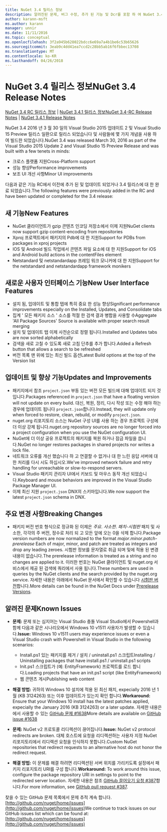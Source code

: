```yaml
---
title: NuGet 3.4 릴리스 정보
description: 알려진된 문제, 버그 수정, 추가 된 기능 및 Dcr를 포함 하 여 NuGet 3.4에 대 한 릴리스 정보입니다.
author: karann-msft
ms.author: karann
manager: unnir
ms.date: 11/11/2016
ms.topic: conceptual
ms.openlocfilehash: 3f2a945b628022bdcc6e69a7a4b1be6c53b65626
ms.sourcegitcommit: 3eab9c4dd41ea7ccd2c28bb5ab16f6fbbec13708
ms.translationtype: MT
ms.contentlocale: ko-KR
ms.lasthandoff: 04/26/2018
---
```

# <a name="nuget-34-release-notes"></a><span data-ttu-id="c8ae1-103">NuGet 3.4 릴리스 정보</span><span class="sxs-lookup"><span data-stu-id="c8ae1-103">NuGet 3.4 Release Notes</span></span>

<span data-ttu-id="c8ae1-104">[NuGet 3.4 RC 릴리스 정보](../release-notes/nuget-3.4-RC.md) | [NuGet 3.4.1 릴리스 정보](../release-notes/nuget-3.4.1.md)</span><span class="sxs-lookup"><span data-stu-id="c8ae1-104">[NuGet 3.4-RC Release Notes](../release-notes/nuget-3.4-RC.md) | [NuGet 3.4.1 Release Notes](../release-notes/nuget-3.4.1.md)</span></span>

<span data-ttu-id="c8ae1-105">NuGet 3.4 2016 년 3 월 30 일의 Visual Studio 2015 업데이트 2 및 Visual Studio 15 Preview 릴리스 일환으로 릴리스 되었습니다 및 사람들에 몇 가지 개념을 사용 하 여 빌드한 되었습니다.</span><span class="sxs-lookup"><span data-stu-id="c8ae1-105">NuGet 3.4 was released March 30, 2016 as part of the Visual Studio 2015 Update 2 and Visual Studio 15 Preview Release and was built with a few tenets in minds:</span></span>

* <span data-ttu-id="c8ae1-106">크로스 플랫폼 지원</span><span class="sxs-lookup"><span data-stu-id="c8ae1-106">Cross-Platform support</span></span>
* <span data-ttu-id="c8ae1-107">성능 향상</span><span class="sxs-lookup"><span data-stu-id="c8ae1-107">Performance improvements</span></span>
* <span data-ttu-id="c8ae1-108">보조 UI 개선 사항</span><span class="sxs-lookup"><span data-stu-id="c8ae1-108">Minor UI improvements</span></span>

<span data-ttu-id="c8ae1-109">다음과 같은 기능 RC에서 이전에 추가 된 및 업데이트 되었거나 3.4 릴리스에 대 한 완료 되었습니다.</span><span class="sxs-lookup"><span data-stu-id="c8ae1-109">The following features were previously added in the RC and have been updated or completed for the 3.4 release:</span></span>

## <a name="new-features"></a><span data-ttu-id="c8ae1-110">새 기능</span><span class="sxs-lookup"><span data-stu-id="c8ae1-110">New Features</span></span>

* <span data-ttu-id="c8ae1-111">NuGet 클라이언트가 gzip 콘텐츠 인코딩 저장소에서 이제 지원</span><span class="sxs-lookup"><span data-stu-id="c8ae1-111">NuGet clients now support gzip content-encoding from repositories</span></span>
* <span data-ttu-id="c8ae1-112">Xproj 프로젝트에서 패키지의 Pdb에 대 한 지원</span><span class="sxs-lookup"><span data-stu-id="c8ae1-112">Support for PDBs from packages in xproj projects</span></span>
* <span data-ttu-id="c8ae1-113">IOS 및 Android 빌드 작업에서 콘텐츠 파일 요소에 대 한 지원</span><span class="sxs-lookup"><span data-stu-id="c8ae1-113">Support for iOS and Android build actions in the contentFiles element</span></span>
* <span data-ttu-id="c8ae1-114">Netstandard 및 netstandardapp 프레임 워크 모니커에 대 한 지원</span><span class="sxs-lookup"><span data-stu-id="c8ae1-114">Support for the netstandard and netstandardapp framework monikers</span></span>

## <a name="new-user-interface-features"></a><span data-ttu-id="c8ae1-115">새로운 사용자 인터페이스 기능</span><span class="sxs-lookup"><span data-stu-id="c8ae1-115">New User Interface Features</span></span>

* <span data-ttu-id="c8ae1-116">설치 됨, 업데이트 및 통합 탭에 특히 중요 한 성능 향상</span><span class="sxs-lookup"><span data-stu-id="c8ae1-116">Significant performance improvements especially on the Installed, Updates, and Consolidate tabs</span></span>
* <span data-ttu-id="c8ae1-117">집계 ' 모든 패키지 소스 ' 소스를 적절 한 검색 결과 병합을 사용할 수</span><span class="sxs-lookup"><span data-stu-id="c8ae1-117">Aggregate 'All Package Sources' Source is available with proper search result merging</span></span>
* <span data-ttu-id="c8ae1-118">설치 및 업데이트 탭 이제 사전순으로 정렬 됩니다.</span><span class="sxs-lookup"><span data-stu-id="c8ae1-118">Installed and Updates tabs are now sorted alphabetically</span></span>
* <span data-ttu-id="c8ae1-119">검색을 새로 고칠 수 있도록 새로 고침 단추를 추가 합니다.</span><span class="sxs-lookup"><span data-stu-id="c8ae1-119">Added a Refresh button that allows a search to be refreshed</span></span>
* <span data-ttu-id="c8ae1-120">버전 목록 맨 위에 있는 최신 빌드 옵션</span><span class="sxs-lookup"><span data-stu-id="c8ae1-120">Latest Build options at the top of the Version list</span></span>

## <a name="updates-and-improvements"></a><span data-ttu-id="c8ae1-121">업데이트 및 향상 기능</span><span class="sxs-lookup"><span data-stu-id="c8ae1-121">Updates and Improvements</span></span>

* <span data-ttu-id="c8ae1-122">패키지에서 참조 `project.json` 부동 있는 버전 모든 빌드에 대해 업데이트 되지 것입니다.</span><span class="sxs-lookup"><span data-stu-id="c8ae1-122">Packages referenced in `project.json` that have a floating version will not update on every build.</span></span> <span data-ttu-id="c8ae1-123">대신, 복원, 정리, 다시 작성 또는 수정 해야 하는 경우에 업데이트 됩니다 `project.json`합니다.</span><span class="sxs-lookup"><span data-stu-id="c8ae1-123">Instead, they will update only when forced to restore, clean, rebuild, or modify `project.json`.</span></span>
* <span data-ttu-id="c8ae1-124">nuget.org 리포지토리 소스는 NuGet 구성 UI를 사용 하는 경우 프로젝트 구성에 더 이상 강제 됩니다.</span><span class="sxs-lookup"><span data-stu-id="c8ae1-124">nuget.org repository sources are no longer forced into a project configuration when you use the NuGet configuration UI.</span></span>
* <span data-ttu-id="c8ae1-125">NuGet에 더 이상 공유 프로젝트의 패키지를 복원 하거나 잠금 파일을 씁니다.</span><span class="sxs-lookup"><span data-stu-id="c8ae1-125">NuGet no longer restores packages in shared projects nor writes a lock file.</span></span>
* <span data-ttu-id="c8ae1-126">네트워크 오류를 개선 했습니다 하 고 연결할 수 없거나 대 한 느린 응답 서버에 대 한 처리를 다시 시도 하십시오.</span><span class="sxs-lookup"><span data-stu-id="c8ae1-126">We've improved network failure and retry handling for unreachable or slow-to-respond servers.</span></span>
* <span data-ttu-id="c8ae1-127">Visual Studio 패키지 관리자 UI에서 키보드 및 마우스 동작 개선 되었습니다.</span><span class="sxs-lookup"><span data-stu-id="c8ae1-127">Keyboard and mouse behaviors are improved in the Visual Studio Package Manager UI.</span></span>
* <span data-ttu-id="c8ae1-128">이제 최신 지원 `project.json` DNX의 스키마입니다.</span><span class="sxs-lookup"><span data-stu-id="c8ae1-128">We now support the latest `project.json` schema in DNX.</span></span>

## <a name="breaking-changes"></a><span data-ttu-id="c8ae1-129">주요 변경 사항</span><span class="sxs-lookup"><span data-stu-id="c8ae1-129">Breaking Changes</span></span>

* <span data-ttu-id="c8ae1-130">패키지 버전 번호 형식으로 정규화 된 이제은 *주요*. *사소한*. *패치*-*시험판* 패치 및 사소한, 각각의 주 버전, 정수로 처리 되 고 모든 앞에 오는 0을 삭제 합니다.</span><span class="sxs-lookup"><span data-stu-id="c8ae1-130">Package version numbers are now normalized to the format *major*.*minor*.*patch*-*prerelease*   Each of major, minor, and patch are treated as integers and drop any leading zeroes.</span></span>  <span data-ttu-id="c8ae1-131">시험판 정보를 문자열로 취급 되며 및에 적용 된 변경 내용이 없습니다.</span><span class="sxs-lookup"><span data-stu-id="c8ae1-131">The prerelease information is treated as a string and no changes are applied to it.</span></span> <span data-ttu-id="c8ae1-132">이러한 번호는 NuGet 클라이언트 및 nuget.org 서비스에서 제공 된 검색에 쿼리에서 사용 됩니다.</span><span class="sxs-lookup"><span data-stu-id="c8ae1-132">These numbers are used in queries by the NuGet clients and the search provided by the nuget.org service.</span></span>  <span data-ttu-id="c8ae1-133">자세한 내용은 아래에서 NuGet 문서에서 확인할 수 있습니다 [시험판 버전](../create-packages/prerelease-packages.md)합니다.</span><span class="sxs-lookup"><span data-stu-id="c8ae1-133">More details can be found in the NuGet Docs under [Prerelease Versions](../create-packages/prerelease-packages.md).</span></span>

## <a name="known-issues"></a><span data-ttu-id="c8ae1-134">알려진 문제</span><span class="sxs-lookup"><span data-stu-id="c8ae1-134">Known Issues</span></span>

* <span data-ttu-id="c8ae1-135">**문제:** 문제 또는 심지어는 Visual Studio 충돌 Visual Studio에서 Powershell과 함께 다음과 같은 시나리오에서 Windows 10 v1511 사용자가 발생할 수 있습니다.</span><span class="sxs-lookup"><span data-stu-id="c8ae1-135">**Issue:** Windows 10 v1511 users may experience issues or even a Visual Studio crash with Powershell in Visual Studio in the following scenarios:</span></span>
    * <span data-ttu-id="c8ae1-136">Install.ps1 있는 패키지를 제거 / 설치 / uninstall.ps1 스크립트</span><span class="sxs-lookup"><span data-stu-id="c8ae1-136">Installing / Uninstalling packages that have install.ps1 / uninstall.ps1 scripts</span></span>
    * <span data-ttu-id="c8ae1-137">Init.ps1 스크립트가 (예: EntityFramework) 프로젝트를 로드 합니다.</span><span class="sxs-lookup"><span data-stu-id="c8ae1-137">Loading projects that have an init.ps1 script (like EntityFramework)</span></span>
    * <span data-ttu-id="c8ae1-138">웹 콘텐츠 게시</span><span class="sxs-lookup"><span data-stu-id="c8ae1-138">Publishing web content</span></span>

* <span data-ttu-id="c8ae1-139">**해결 방법:** 귀하의 Windows 10 설치에 적용 된 최신 패치, expecially 2016 년 1 월 (KB 3124263) 또는 이후 업데이트가 있는지 확인 합니다.</span><span class="sxs-lookup"><span data-stu-id="c8ae1-139">**Workaround:** Ensure that your Windows 10 install has the latest patches applied, expecially the January 2016 (KB 3124263) or a later update.</span></span>  <span data-ttu-id="c8ae1-140">자세한 내용은에서 사용할 수 있는 [GitHub 문제 #1638](http://github.com/nuget/home/issues/1638)</span><span class="sxs-lookup"><span data-stu-id="c8ae1-140">More details are available on [GitHub issue #1638](http://github.com/nuget/home/issues/1638)</span></span>

* <span data-ttu-id="c8ae1-141">**문제:** NuGet v2 프로토콜 리디렉션이 끊어집니다.</span><span class="sxs-lookup"><span data-stu-id="c8ae1-141">**Issue:** NuGet v2 protocol redirects are broken.</span></span>
<span data-ttu-id="c8ae1-142">대체 호스트에 요청을 리디렉션하는 사용자 지정 NuGet 리포지토리에서 리디렉션 요청을 인식하지 못합니다.</span><span class="sxs-lookup"><span data-stu-id="c8ae1-142">Custom NuGet repositories that redirect requests to an alternative host do not honor the redirect request.</span></span>
* <span data-ttu-id="c8ae1-143">**해결 방법:** 이 문제를 해결 하려면 리디렉션된 서버 위치를 가리키도록 설정에서 패키지 리포지토리 URI를 구성 합니다.</span><span class="sxs-lookup"><span data-stu-id="c8ae1-143">**Workaround:**  To work around this issue, configure the package repository URI in settings to point to the redirected server location.</span></span>
<span data-ttu-id="c8ae1-144">자세한 내용은 참조 [GitHub 끌어오기 요청 #387](https://github.com/NuGet/NuGet.Client/pull/387)합니다.</span><span class="sxs-lookup"><span data-stu-id="c8ae1-144">For more information, see [GitHub pull request #387](https://github.com/NuGet/NuGet.Client/pull/387).</span></span>

<span data-ttu-id="c8ae1-145">찾을 수 있는 GitHub 문제 목록에서 문제 추적 계속 합니다. [http://github.com/nuget/home/issues](http://github.com/nuget/home/issues)</span><span class="sxs-lookup"><span data-stu-id="c8ae1-145">We continue to track issues on our GitHub issues list which can be found at: [http://github.com/nuget/home/issues](http://github.com/nuget/home/issues)</span></span>
